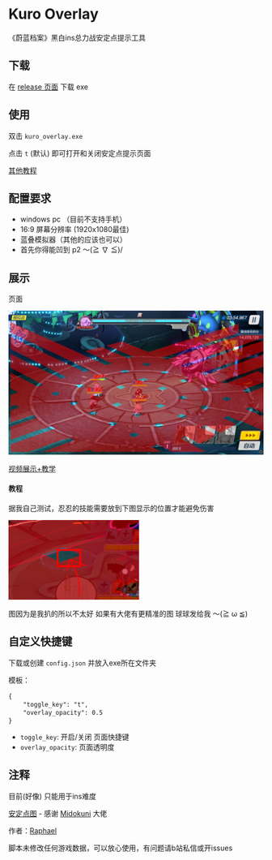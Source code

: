 # Kuro Overlay
《蔚蓝档案》黑白ins总力战安定点提示工具

## 下载
在 [release 页面](https://github.com/raphaeIl/KuroOverlay/releases) 下载 exe

## 使用
双击 `kuro_overlay.exe`

点击 `t` (默认) 即可打开和关闭安定点提示页面

[其他教程](#教程)

## 配置要求
* windows pc （目前不支持手机）
* 16:9 屏幕分辨率 (1920x1080最佳)
* 蓝叠模拟器（其他的应该也可以）
* 首先你得能凹到 p2 ～(≧ ∇ ≦)/

## 展示
页面

![alt text](https://github.com/raphaeIl/KuroOverlay/blob/main/preview/preview.png)

[视频展示+教学](https://www.bilibili.com/video/BV1vu4m1w7oe)

#### 教程

据我自己测试，忍忍的技能需要放到下图显示的位置才能避免伤害

![alt text](https://github.com/raphaeIl/KuroOverlay/blob/main/preview/preview2.png)

图因为是我扒的所以不太好 如果有大佬有更精准的图 球球发给我 ～(≧ ω ≦)

## 自定义快捷键
下载或创建 `config.json` 并放入exe所在文件夹

模板：
```
{
    "toggle_key": "t",
    "overlay_opacity": 0.5
}
```

- `toggle_key`: 开启/关闭 页面快捷键
- `overlay_opacity`: 页面透明度

## 注释
目前(好像) 只能用于ins难度

[安定点图](https://twitter.com/Midokuni_Mido/status/1575152057438261248) - 感谢 
[Midokuni](https://twitter.com/Midokuni_Mido) 大佬

作者：[Raphael](https://space.bilibili.com/1270793735) 

脚本未修改任何游戏数据，可以放心使用，有问题请b站私信或开issues